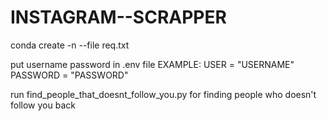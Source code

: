 # INSTAGRAM--SCRAPPER
conda create -n <environment-name> --file req.txt

put username password in .env file
EXAMPLE:
USER = "USERNAME"
PASSWORD = "PASSWORD"

run find_people_that_doesnt_follow_you.py for finding people who doesn't follow you back 